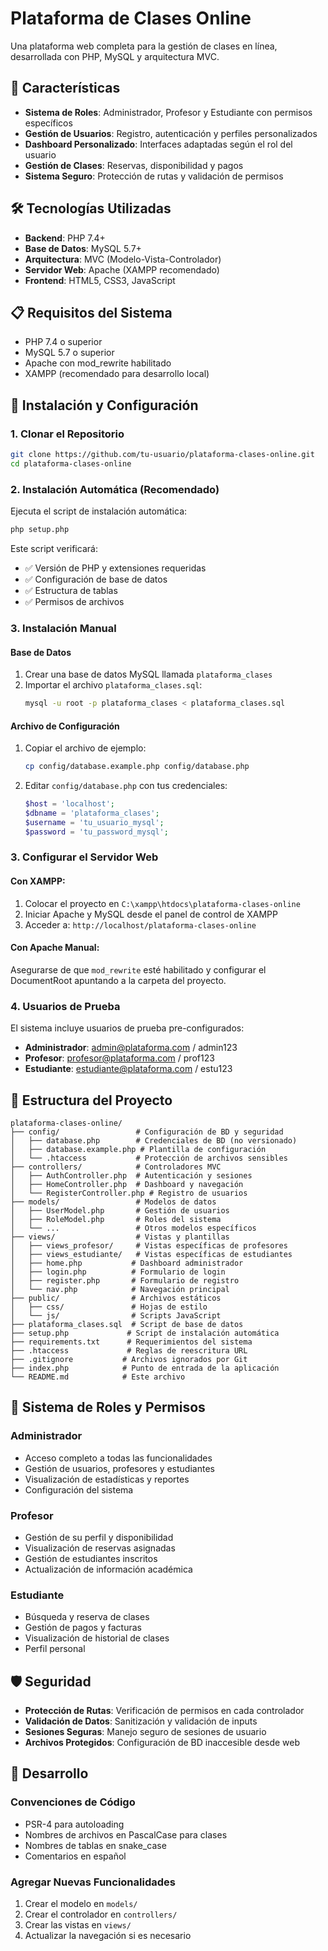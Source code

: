 # Plataforma de Clases Online

Una plataforma web completa para la gestión de clases en línea, desarrollada con PHP, MySQL y arquitectura MVC.

## 🚀 Características

- **Sistema de Roles**: Administrador, Profesor y Estudiante con permisos específicos
- **Gestión de Usuarios**: Registro, autenticación y perfiles personalizados
- **Dashboard Personalizado**: Interfaces adaptadas según el rol del usuario
- **Gestión de Clases**: Reservas, disponibilidad y pagos
- **Sistema Seguro**: Protección de rutas y validación de permisos

## 🛠️ Tecnologías Utilizadas

- **Backend**: PHP 7.4+
- **Base de Datos**: MySQL 5.7+
- **Arquitectura**: MVC (Modelo-Vista-Controlador)
- **Servidor Web**: Apache (XAMPP recomendado)
- **Frontend**: HTML5, CSS3, JavaScript

## 📋 Requisitos del Sistema

- PHP 7.4 o superior
- MySQL 5.7 o superior
- Apache con mod_rewrite habilitado
- XAMPP (recomendado para desarrollo local)

## 🚀 Instalación y Configuración

### 1. Clonar el Repositorio

```bash
git clone https://github.com/tu-usuario/plataforma-clases-online.git
cd plataforma-clases-online
```

### 2. Instalación Automática (Recomendado)

Ejecuta el script de instalación automática:

```bash
php setup.php
```

Este script verificará:
- ✅ Versión de PHP y extensiones requeridas
- ✅ Configuración de base de datos
- ✅ Estructura de tablas
- ✅ Permisos de archivos

### 3. Instalación Manual

#### Base de Datos
1. Crear una base de datos MySQL llamada `plataforma_clases`
2. Importar el archivo `plataforma_clases.sql`:
   ```bash
   mysql -u root -p plataforma_clases < plataforma_clases.sql
   ```

#### Archivo de Configuración
1. Copiar el archivo de ejemplo:
   ```bash
   cp config/database.example.php config/database.php
   ```

2. Editar `config/database.php` con tus credenciales:
   ```php
   $host = 'localhost';
   $dbname = 'plataforma_clases';
   $username = 'tu_usuario_mysql';
   $password = 'tu_password_mysql';
   ```

### 3. Configurar el Servidor Web

#### Con XAMPP:
1. Colocar el proyecto en `C:\xampp\htdocs\plataforma-clases-online`
2. Iniciar Apache y MySQL desde el panel de control de XAMPP
3. Acceder a: `http://localhost/plataforma-clases-online`

#### Con Apache Manual:
Asegurarse de que `mod_rewrite` esté habilitado y configurar el DocumentRoot apuntando a la carpeta del proyecto.

### 4. Usuarios de Prueba

El sistema incluye usuarios de prueba pre-configurados:

- **Administrador**: admin@plataforma.com / admin123
- **Profesor**: profesor@plataforma.com / prof123
- **Estudiante**: estudiante@plataforma.com / estu123

## 📁 Estructura del Proyecto

```
plataforma-clases-online/
├── config/                 # Configuración de BD y seguridad
│   ├── database.php        # Credenciales de BD (no versionado)
│   ├── database.example.php # Plantilla de configuración
│   └── .htaccess           # Protección de archivos sensibles
├── controllers/            # Controladores MVC
│   ├── AuthController.php  # Autenticación y sesiones
│   ├── HomeController.php  # Dashboard y navegación
│   └── RegisterController.php # Registro de usuarios
├── models/                 # Modelos de datos
│   ├── UserModel.php       # Gestión de usuarios
│   ├── RoleModel.php       # Roles del sistema
│   └── ...                 # Otros modelos específicos
├── views/                  # Vistas y plantillas
│   ├── views_profesor/     # Vistas específicas de profesores
│   ├── views_estudiante/   # Vistas específicas de estudiantes
│   ├── home.php           # Dashboard administrador
│   ├── login.php          # Formulario de login
│   ├── register.php       # Formulario de registro
│   └── nav.php            # Navegación principal
├── public/                # Archivos estáticos
│   ├── css/               # Hojas de estilo
│   └── js/                # Scripts JavaScript
├── plataforma_clases.sql  # Script de base de datos
├── setup.php             # Script de instalación automática
├── requirements.txt      # Requerimientos del sistema
├── .htaccess             # Reglas de reescritura URL
├── .gitignore           # Archivos ignorados por Git
├── index.php            # Punto de entrada de la aplicación
└── README.md            # Este archivo
```

## 🔐 Sistema de Roles y Permisos

### Administrador
- Acceso completo a todas las funcionalidades
- Gestión de usuarios, profesores y estudiantes
- Visualización de estadísticas y reportes
- Configuración del sistema

### Profesor
- Gestión de su perfil y disponibilidad
- Visualización de reservas asignadas
- Gestión de estudiantes inscritos
- Actualización de información académica

### Estudiante
- Búsqueda y reserva de clases
- Gestión de pagos y facturas
- Visualización de historial de clases
- Perfil personal

## 🛡️ Seguridad

- **Protección de Rutas**: Verificación de permisos en cada controlador
- **Validación de Datos**: Sanitización y validación de inputs
- **Sesiones Seguras**: Manejo seguro de sesiones de usuario
- **Archivos Protegidos**: Configuración de BD inaccesible desde web

## 📝 Desarrollo

### Convenciones de Código
- PSR-4 para autoloading
- Nombres de archivos en PascalCase para clases
- Nombres de tablas en snake_case
- Comentarios en español

### Agregar Nuevas Funcionalidades
1. Crear el modelo en `models/`
2. Crear el controlador en `controllers/`
3. Crear las vistas en `views/`
4. Actualizar la navegación si es necesario
